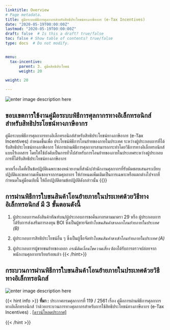 ```yaml
---
linktitle: Overview
# Page metadata.
title: คู่มือระบบพิธีการศุลกากรสำหรับสิทธิประโยชน์ทางภาษีอากร (e-Tax Incentives) 
date: "2020-05-19T00:00:00Z"
lastmod: "2020-05-19T00:00:00Z"
draft: false  # Is this a draft? true/false
toc: false # Show table of contents? true/false
type: docs  # Do not modify.


menu:
  tax-incentive:
      parent: 3. คู่มือสิทธิประโยชน์   
      weight: 20

weight: 20

---
```


![enter image description here](https://github.com/yosarawut/KnowledgeCenter/raw/master/img/e-tax-incentive/Tax%20Incentives.png)


## ขอบเขตการใช้งานคู่มือระบบพิธีการศุลกากรทางอิเล็กทรอนิกส์สำหรับสิทธิประโยชน์ทางภาษีอากร

คู่มือระบบพิธีการศุลกากรทางอิเล็กทรอนิกส์สำหรับสิทธิประโยชน์ทางภาษีอากร (e-Tax Incentives) กำหนดขึ้นเพื่อ ประโยชน์พิธีการโอนย้ายของภายในประเทศ ระหว่างผู้ประกอบการที่ได้รับสิทธิประโยชน์ทางภาษีอากร  ให้การผ่านพิธีการศุลกากรสามารถกระทำโดยวิธีการทางอิเล็กทรอนิกส์แบบไร้เอกสาร โดยให้ใช้บังคับเป็นการทั่วไปสำหรับการโอนย้ายของภายในประเทศระหว่างผู้ประกอบการที่ได้รับสิทธิประโยชน์ทางภาษีอากร 

หากเรื่องใดที่เป็นข้อปฏิบัติเฉพาะของหน่วยงานที่สำนัก/สำนักงานศุลกากรที่รับผิดชอบเสนอระเบียบ ปฏิบัติและขอความเห็นชอบจากกรมศุลกากร  ให้กำหนดเพิ่มเติมเป็นการเฉพาะหรือแตกต่างไปจากที่กำหนดในคู่มือฉบับนี้ ให้ถือปฏิบัติตามข้อปฎิบัติดังกล่าวนั้น
{{<hint success>}}
## การผ่านพิธีการใบขนสินค้าโอนย้ายภายในประเทศด้วยวิธีทางอิเล็กทรอนิกส์ มี 3 ขั้นตอนดังนี้

1. ผู้ประกอบการคลังสินค้าทัณฑ์บน/ผู้ประกอบการขอคืนอากรตามมาตรา 29 หรือ ผู้ประกอบการ  ได้รับการส่งเสริมการลงทุน BOI ซึ่งเป็นผู้ขายจัดทำ*ใบขนสินค้าขาออกโอนย้ายภายในประเทศ (B)*  

2. ผู้ประกอบการสิทธิประโยชน์อื่น ๆ ซึ่งเป็นผู้ซื้อจัดทำ*ใบขนสินค้าขาเข้าโอนย้ายภายในประเทศ (A)*  

3. ผู้ประกอบการผู้ขายขนย้ายของออก *กรณีติดเงื่อนไขความเสี่ยง* ต้องได้รับการตรวจปล่อยจากพนักงานศุลกากรเรียบร้อยแล้ว
{{< /hint>}}

## กระบวนการผ่านพิธีการใบขนสินค้าโอนย้ายภายในประเทศด้วยวิธีทางอิเล็กทรอนิกส์

![enter image description here](https://github.com/yosarawut/KnowledgeCenter/raw/master/img/e-tax-incentive/e-tax-incentivejpg_Page2.jpg)

{{< hint info >}}
**ที่มา :**  ประกาศกรมศุลกากรที่ 119 / 2561 เรื่อง คู่มือการผ่านพิธีการศุลกากรทางอิเล็กทรอนิกส์ ว่าด้วยกระบวนการทางศุลกากรสำหรับการใช้สิทธิประโยชน์ทางภาษีอากร (e-Tax Incentives) . [[ดาวน์โหลดประกาศ]](http://www.customs.go.th/cont_strc_download_with_docno_date.php?lang=th&top_menu=menu_homepage&current_id=14223132414d505f4a464a4e464b4b)

{{< /hint >}}

